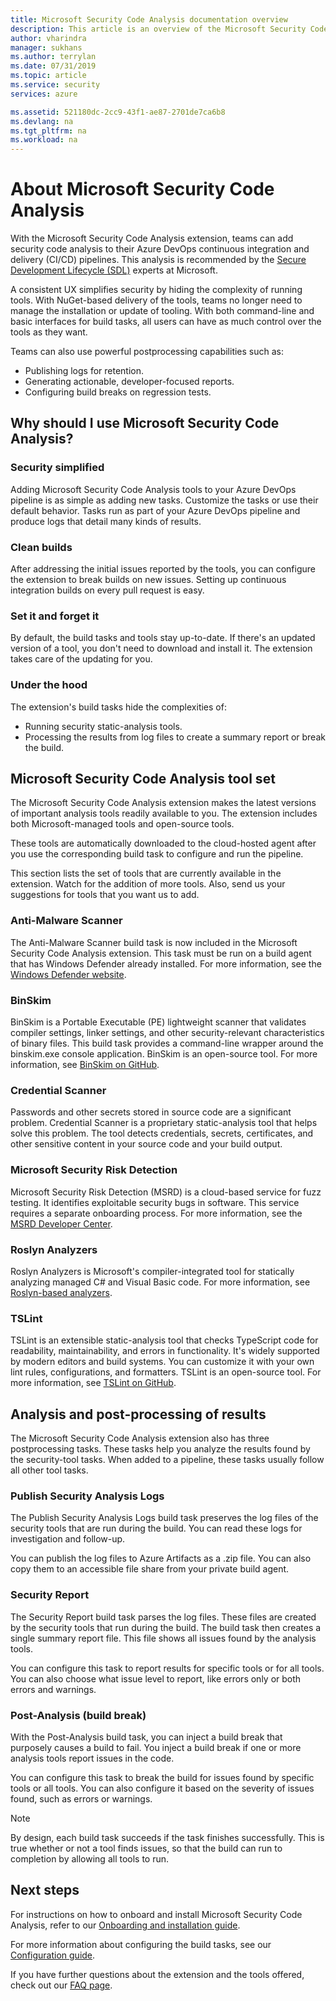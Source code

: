 ```yaml
---
title: Microsoft Security Code Analysis documentation overview
description: This article is an overview of the Microsoft Security Code Analysis extension
author: vharindra
manager: sukhans
ms.author: terrylan
ms.date: 07/31/2019
ms.topic: article
ms.service: security
services: azure

ms.assetid: 521180dc-2cc9-43f1-ae87-2701de7ca6b8
ms.devlang: na
ms.tgt_pltfrm: na
ms.workload: na
---
```

# About Microsoft Security Code Analysis

With the Microsoft Security Code Analysis extension, teams can add security code analysis to their Azure DevOps continuous integration and delivery (CI/CD) pipelines. This analysis is recommended by the [Secure Development Lifecycle (SDL)](https://www.microsoft.com/securityengineering/sdl/practices) experts at Microsoft.

A consistent UX simplifies security by hiding the complexity of running tools. With NuGet-based delivery of the tools, teams no longer need to manage the installation or update of tooling. With both command-line and basic interfaces for build tasks, all users can have as much control over the tools as they want.

Teams can also use powerful postprocessing capabilities such as:

- Publishing logs for retention.
- Generating actionable, developer-focused reports.
- Configuring build breaks on regression tests.

## Why should I use Microsoft Security Code Analysis?

### Security simplified

Adding Microsoft Security Code Analysis tools to your Azure DevOps pipeline is as simple as adding new tasks. Customize the tasks or use their default behavior. Tasks run as part of your Azure DevOps pipeline and produce logs that detail many kinds of results.

### Clean builds

After addressing the initial issues reported by the tools, you can configure the extension to break builds on new issues. Setting up continuous integration builds on every pull request is easy.

### Set it and forget it

By default, the build tasks and tools stay up-to-date. If there's an updated version of a tool, you don't need to download and install it. The extension takes care of the updating for you.

### Under the hood

The extension's build tasks hide the complexities of:
  - Running security static-analysis tools.
  - Processing the results from log files to create a summary report or break the build.

## Microsoft Security Code Analysis tool set

The Microsoft Security Code Analysis extension makes the latest versions of important analysis tools readily available to you. The extension includes both Microsoft-managed tools and open-source tools.

These tools are automatically downloaded to the cloud-hosted agent after you use the corresponding build task to configure and run the pipeline.

This section lists the set of tools that are currently available in the extension. Watch for the addition of more tools. Also, send us your suggestions for tools that you want us to add.

### Anti-Malware Scanner

The Anti-Malware Scanner build task is now included in the Microsoft Security Code Analysis extension. This task must be run on a build agent that has Windows Defender already installed. For more information, see the [Windows Defender website](https://aka.ms/defender).

### BinSkim

BinSkim is a Portable Executable (PE) lightweight scanner that validates compiler settings, linker settings, and other security-relevant characteristics of binary files. This build task provides a command-line wrapper around the binskim.exe console application. BinSkim is an open-source tool. For more information, see [BinSkim on GitHub](https://github.com/Microsoft/binskim).

### Credential Scanner

Passwords and other secrets stored in source code are a significant problem. Credential Scanner is a proprietary static-analysis tool that helps solve this problem. The tool detects credentials, secrets, certificates, and other sensitive content in your source code and your build output.

### Microsoft Security Risk Detection

Microsoft Security Risk Detection (MSRD) is a cloud-based service for fuzz testing. It identifies exploitable security bugs in software. This service requires a separate onboarding process. For more information, see the [MSRD Developer Center](https://docs.microsoft.com/security-risk-detection/).

### Roslyn Analyzers

Roslyn Analyzers is Microsoft's compiler-integrated tool for statically analyzing managed C# and Visual Basic code. For more information, see [Roslyn-based analyzers](https://docs.microsoft.com/dotnet/standard/analyzers/).

### TSLint

TSLint is an extensible static-analysis tool that checks TypeScript code for readability, maintainability, and errors in functionality. It's widely supported by modern editors and build systems. You can customize it with your own lint rules, configurations, and formatters. TSLint is an open-source tool. For more information, see [TSLint on GitHub](https://github.com/palantir/tslint).

## Analysis and post-processing of results

The Microsoft Security Code Analysis extension also has three postprocessing tasks. These tasks help you analyze the results found by the security-tool tasks. When added to a pipeline, these tasks usually follow all other tool tasks.

### Publish Security Analysis Logs

The Publish Security Analysis Logs build task preserves the log files of the security tools that are run during the build. You can read these logs for investigation and follow-up.

You can publish the log files to Azure Artifacts as a .zip file. You can also copy them to an accessible file share from your private build agent.

### Security Report

The Security Report build task parses the log files. These files are created by the security tools that run during the build. The build task then creates a single summary report file. This file shows all issues found by the analysis tools.

You can configure this task to report results for specific tools or for all tools. You can also choose what issue level to report, like errors only or both errors and warnings.

### Post-Analysis (build break)

With the Post-Analysis build task, you can inject a build break that purposely causes a build to fail. You inject a build break if one or more analysis tools report issues in the code.

You can configure this task to break the build for issues found by specific tools or all tools. You can also configure it based on the severity of issues found, such as errors or warnings.

>[!NOTE]
>By design, each build task succeeds if the task finishes successfully. This is true whether or not a tool finds issues, so that the build can run to completion by allowing all tools to run.

## Next steps

For instructions on how to onboard and install Microsoft Security Code Analysis, refer to our [Onboarding and installation guide](security-code-analysis-onboard.md).

For more information about configuring the build tasks, see our [Configuration guide](security-code-analysis-customize.md).

If you have further questions about the extension and the tools offered, check out our [FAQ page](security-code-analysis-faq.md).
